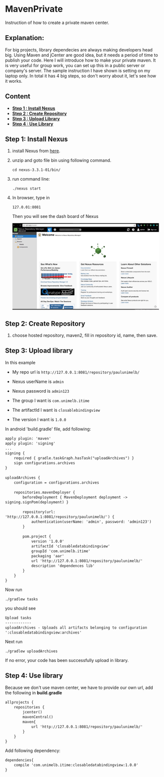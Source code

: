 # MavenPrivate
Instruction of how to create a private maven center.

## Explanation:

For big projects, library dependecies are always making developers head big.
Using Maven and jCenter are good idea, but it needs a period of time to publish your code.
Here I will introduce how to make your private maven.
It is very useful for group work, you can set up this in a public server or company's server.
The sample instruction I have shown is setting on my laptop only.
In total it has 4 big steps, so don't worry about it, let's see how it works.

## Content

* [**Step 1 : Install Nexus**](#step1)
* [**Step 2 : Create Repository**](#step2)
* [**Step 3 : Upload Library**](#step3)
* [**Step 4 : Use Library**](#step4)

## <a name='step1'>Step 1: Install Nexus

1. install Nexus from [here](https://www.sonatype.com/download-oss-sonatype).

2. unzip and goto file bin using following command.

	```
	cd nexus-3.3.1-01/bin/
	```
3. run command line:

	```
	./nexus start
	```
	
4. In browser, type in

	```
	127.0.01:8081
	```
	Then you will see the dash board of Nexus
	
	![nexus.jpeg](https://raw.githubusercontent.com/MelbPaulZ/AndroidNotes/master/nexus.jpg)


    
## <a name='step2'>Step 2: Create Repository

1. choose hosted repository, maven2, fill in repository id, name, then save.

## <a name='step3'>Step 3: Upload library

In this example

* My repo url is `http://127.0.0.1:8081/repository/paulunimelb/`
 
* Nexus userName is `admin`
    
* Nexus password is `admin123`
    
* The group I want is `com.unimelb.itime`
    
* The artifactId I want is `closablebindingview`
    
* The version I want is `1.0.0`



In android 'build.gradle' file, add following:

```
apply plugin: 'maven'
apply plugin: 'signing'
...
signing {
    required { gradle.taskGraph.hasTask("uploadArchives") }
    sign configurations.archives
}

uploadArchives {
    configuration = configurations.archives

    repositories.mavenDeployer {
        beforeDeployment { MavenDeployment deployment -> signing.signPom(deployment) }

        repository(url: 'http://127.0.0.1:8081/repository/paulunimelb/') {
            authentication(userName: 'admin', password: 'admin123')
        }

        pom.project {
            version '1.0.0'
            artifactId 'closabledatabindingview'
            groupId 'com.unimelb.itime'
            packaging 'aar'
            url 'http://127.0.0.1:8081/repository/paulunimelb/'
            description 'dependences lib'
        }
    }
}
```  

Now run 

```
./gradlew tasks
```
you should see 

```
Upload tasks
------------
uploadArchives - Uploads all artifacts belonging to configuration ':closabledatabindingview:archives'
```


Next run  

```
./gradlew uploadArchives
```

If no error, your code has been successfully upload in library.

## <a name='step4'>Step 4: Use library
Because we don't use maven center, we have to provide our own url, add the following in **build.gradle**

```
allprojects {
    repositories {
        jcenter()
        mavenCentral()
        maven{
            url 'http://127.0.0.1:8081/repository/paulunimelb/'
        }
    }
}
```

Add following dependency:

```
dependencies{
    compile 'com.unimelb.itime:closabledatabindingview:1.0.0'
}
```
